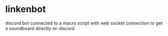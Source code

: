 # linkenbot
discord bot connected to a macro script with web socket connection to get a soundboard directly on discord
